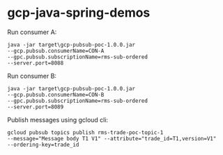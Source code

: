 # gcp-java-spring-demos

Run consumer A:

<code>java -jar target\gcp-pubsub-poc-1.0.0.jar --gcp.pubsub.consumerName=CON-A --gpc.pubsub.subscriptionName=rms-sub-ordered --server.port=8088</code>

Run consumer B:

<code>java -jar target\gcp-pubsub-poc-1.0.0.jar --gcp.pubsub.consumerName=CON-B --gpc.pubsub.subscriptionName=rms-sub-ordered --server.port=8089</code>

Publish messages using gcloud cli:

<code>gcloud pubsub topics publish rms-trade-poc-topic-1 --message="Message body T1 V1" --attribute="trade_id=T1,version=V1" --ordering-key=trade_id</code>
